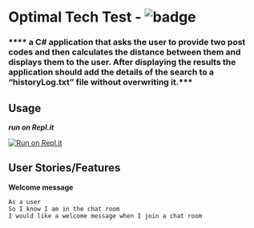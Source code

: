 # Optimal Tech Test  -  ![badge](https://img.shields.io/badge/Made--By-Sonny-red)

### **** a C# application that asks the user to provide two post codes and then calculates the distance between them and displays them to the user. After displaying the results the application should add the details of the search to a “historyLog.txt” file without overwriting it.*** 

## Usage

***run on Repl.it***

[![Run on Repl.it](https://repl.it/badge/github/sonny-maan/NodeChat)](https://replit.com/@sonny_maan/Optimal-Tech-Test#main.cs)

## User Stories/Features

**Welcome message**
```
As a user
So I know I am in the chat room
I would like a welcome message when I join a chat room
```

